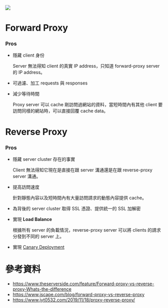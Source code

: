 ![](<https://raw.githubusercontent.com/Jamison-Chen/KM-software/master/img/forward -proxy-vs-reverse-proxy.jpg>)

# Forward Proxy

### Pros

- 隱藏 client 身份

    Server 無法得知 client 的真實 IP address，只知道 forward-proxy server 的 IP address。

- 可過濾、加工 requests 與 responses

- 減少等待時間

    Proxy server 可以 cache 剛訪問過網站的資料，當短時間內有其他 client 要訪問同樣的網站時，可以直接回覆 cache data。

# Reverse Proxy

### Pros

- 隱藏 server cluster 存在的事實

    Client 無法得知它現在是直接在跟 server 溝通還是在跟 reverse-proxy server 溝通。

- 提高訪問速度

    針對靜態內容以及短時間內有大量訪問請求的動態內容提供 cache。

- 為背後的 server cluster 取得 SSL 憑證、提供統一的 SSL 加解密

- 實現 **Load Balance**

    根據所有 server 的負載情況，reverse-proxy server 可以將 clients 的請求分發到不同的 server 上。

- 實現 [Canary Deployment](</System Design/Canary Deployment.md>)

# 參考資料

- <https://www.theserverside.com/feature/Forward-proxy-vs-reverse-proxy-Whats-the-difference>
- <https://www.jscape.com/blog/forward-proxy-vs-reverse-proxy>
- <https://www.jyt0532.com/2019/11/18/proxy-reverse-proxy/>
